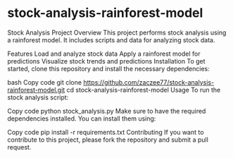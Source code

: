 # stock-analysis-rainforest-model

Stock Analysis Project
Overview
This project performs stock analysis using a rainforest model. It includes scripts and data for analyzing stock data.

Features
Load and analyze stock data
Apply a rainforest model for predictions
Visualize stock trends and predictions
Installation
To get started, clone this repository and install the necessary dependencies:

bash
Copy code
git clone https://github.com/zaczee77/stock-analysis-rainforest-model.git
cd stock-analysis-rainforest-model
Usage
To run the stock analysis script:

Copy code
python stock_analysis.py
Make sure to have the required dependencies installed. You can install them using:

Copy code
pip install -r requirements.txt
Contributing
If you want to contribute to this project, please fork the repository and submit a pull request.


